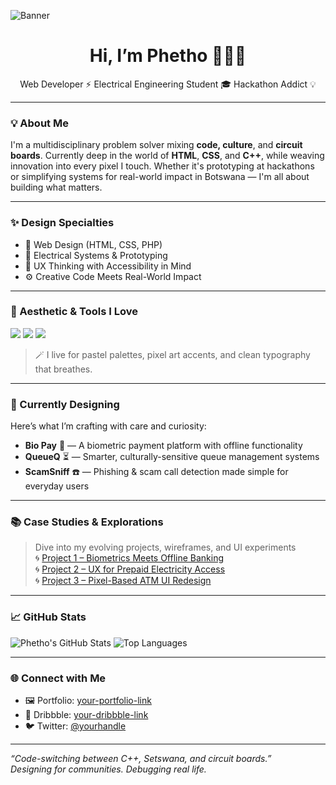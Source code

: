 <!-- Custom Pastel Banner -->
![Banner](https://your-pastel-pixel-banner-url.gif)

<h1 align="center">Hi, I’m Phetho 👩🏽‍💻</h1>
<p align="center">
  Web Developer ⚡ Electrical Engineering Student 🎓 Hackathon Addict 💡
</p>

---

### 💡 About Me
I'm a multidisciplinary problem solver mixing **code, culture**, and **circuit boards**. Currently deep in the world of **HTML**, **CSS**, and **C++**, while weaving innovation into every pixel I touch. Whether it's prototyping at hackathons or simplifying systems for real-world impact in Botswana — I'm all about building what matters.

---

### ✨ Design Specialties
- 🎨 Web Design (HTML, CSS, PHP)
- 🔌 Electrical Systems & Prototyping
- 🧠 UX Thinking with Accessibility in Mind
- ⚙️ Creative Code Meets Real-World Impact

---

### 🎨 Aesthetic & Tools I Love
<img src="https://img.shields.io/badge/-Figma-EFDEF4?style=flat&logo=figma&logoColor=black"/>
<img src="https://img.shields.io/badge/-VSCode-EBD8F4?style=flat&logo=visualstudiocode&logoColor=black"/>
<img src="https://img.shields.io/badge/-Adobe%20XD-FCEBF1?style=flat&logo=adobeXD&logoColor=black"/>

> 🪄 I live for pastel palettes, pixel art accents, and clean typography that breathes.

---

### 🔭 Currently Designing  
Here’s what I’m crafting with care and curiosity:

- **Bio Pay** 🧬 — A biometric payment platform with offline functionality  
- **QueueQ** ⏳ — Smarter, culturally-sensitive queue management systems  
- **ScamSniff** ☎️ — Phishing & scam call detection made simple for everyday users  

---

### 📚 Case Studies & Explorations
> Dive into my evolving projects, wireframes, and UI experiments  
🌀 [Project 1 – Biometrics Meets Offline Banking](#)  
🌀 [Project 2 – UX for Prepaid Electricity Access](#)  
🌀 [Project 3 – Pixel-Based ATM UI Redesign](#)  

---

### 📈 GitHub Stats

![Phetho's GitHub Stats](https://github-readme-stats.vercel.app/api?username=your-username&show_icons=true&theme=tokyonight&hide=prs)
![Top Languages](https://github-readme-stats.vercel.app/api/top-langs/?username=your-username&layout=compact&theme=tokyonight)

---

### 🌐 Connect with Me

- 🖼️ Portfolio: [your-portfolio-link](#)
- 🏡 Dribbble: [your-dribbble-link](#)
- 🐦 Twitter: [@yourhandle](#)

---

_“Code-switching between C++, Setswana, and circuit boards.”_  
_Designing for communities. Debugging real life._

